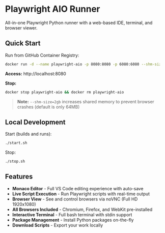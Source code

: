 # Playwright AIO Runner

All-in-one Playwright Python runner with a web-based IDE, terminal, and browser viewer.

## Quick Start

Run from GitHub Container Registry:

```bash
docker run -d --name playwright-aio -p 8080:8080 -p 6080:6080 --shm-size=2gb ghcr.io/lonetis/playwright-aio:latest
```

**Access:** http://localhost:8080

**Stop:**
```bash
docker stop playwright-aio && docker rm playwright-aio
```

> **Note:** `--shm-size=2gb` increases shared memory to prevent browser crashes (default is only 64MB)

## Local Development

Start (builds and runs):
```bash
./start.sh
```

Stop:
```bash
./stop.sh
```

## Features

- **Monaco Editor** - Full VS Code editing experience with auto-save
- **Live Script Execution** - Run Playwright scripts with real-time output
- **Browser View** - See and control browsers via noVNC (Full HD 1920x1080)
- **All Browsers Included** - Chromium, Firefox, and WebKit pre-installed
- **Interactive Terminal** - Full bash terminal with stdin support
- **Package Management** - Install Python packages on-the-fly
- **Download Scripts** - Export your work locally

